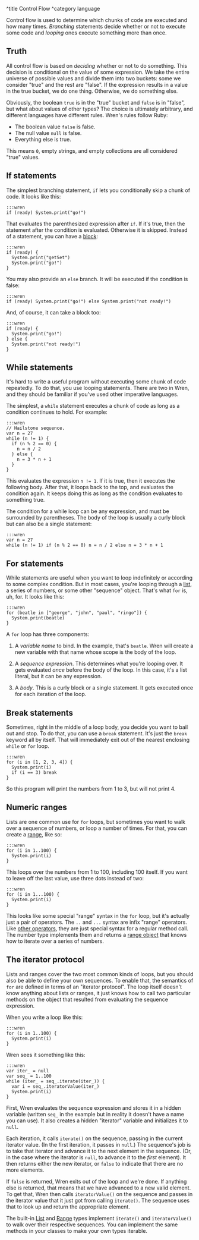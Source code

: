 ^title Control Flow
^category language

Control flow is used to determine which chunks of code are executed and how
many times. *Branching* statements decide whether or not to execute some code
and *looping* ones execute something more than once.

## Truth

All control flow is based on *deciding* whether or not to do something. This
decision is conditional on the value of some expression. We take the entire
universe of possible values and divide them into two buckets: some we consider
"true" and the rest are "false". If the expression results in a value in the
true bucket, we do one thing. Otherwise, we do something else.

Obviously, the boolean `true` is in the "true" bucket and `false` is in
"false", but what about values of other types? The choice is ultimately
arbitrary, and different languages have different rules. Wren's rules follow
Ruby:

  * The boolean value `false` is false.
  * The null value `null` is false.
  * Everything else is true.

This means `0`, empty strings, and empty collections are all considered "true"
values.

## If statements

The simplest branching statement, `if` lets you conditionally skip a chunk of
code. It looks like this:

    :::wren
    if (ready) System.print("go!")

That evaluates the parenthesized expression after `if`. If it's true, then the
statement after the condition is evaluated. Otherwise it is skipped. Instead of
a statement, you can have a [block](syntax.html#blocks):

    :::wren
    if (ready) {
      System.print("getSet")
      System.print("go!")
    }

You may also provide an `else` branch. It will be executed if the condition is
false:

    :::wren
    if (ready) System.print("go!") else System.print("not ready!")

And, of course, it can take a block too:

    :::wren
    if (ready) {
      System.print("go!")
    } else {
      System.print("not ready!")
    }

## While statements

It's hard to write a useful program without executing some chunk of code
repeatedly. To do that, you use looping statements. There are two in Wren, and
they should be familiar if you've used other imperative languages.

The simplest, a `while` statement executes a chunk of code as long as a
condition continues to hold. For example:

    :::wren
    // Hailstone sequence.
    var n = 27
    while (n != 1) {
      if (n % 2 == 0) {
        n = n / 2
      } else {
        n = 3 * n + 1
      }
    }

This evaluates the expression `n != 1`. If it is true, then it executes the
following body. After that, it loops back to the top, and evaluates the
condition again. It keeps doing this as long as the condition evaluates to
something true.

The condition for a while loop can be any expression, and must be surrounded by
parentheses. The body of the loop is usually a curly block but can also be a
single statement:

    :::wren
    var n = 27
    while (n != 1) if (n % 2 == 0) n = n / 2 else n = 3 * n + 1

## For statements

While statements are useful when you want to loop indefinitely or according to
some complex condition. But in most cases, you're looping through
a [list](lists.html), a series of numbers, or some other "sequence" object.
That's what `for` is, uh, for. It looks like this:

    :::wren
    for (beatle in ["george", "john", "paul", "ringo"]) {
      System.print(beatle)
    }

A `for` loop has three components:

1. A *variable name* to bind. In the example, that's `beatle`. Wren will create
   a new variable with that name whose scope is the body of the loop.

2. A *sequence expression*. This determines what you're looping over. It gets
   evaluated *once* before the body of the loop. In this case, it's a list
   literal, but it can be any expression.

3. A *body*. This is a curly block or a single statement. It gets executed once
   for each iteration of the loop.

## Break statements

Sometimes, right in the middle of a loop body, you decide you want to bail out
and stop. To do that, you can use a `break` statement. It's just the `break`
keyword all by itself. That will immediately exit out of the nearest enclosing
`while` or `for` loop.

    :::wren
    for (i in [1, 2, 3, 4]) {
      System.print(i)
      if (i == 3) break
    }

So this program will print the numbers from 1 to 3, but will not print 4.

## Numeric ranges

Lists are one common use for `for` loops, but sometimes you want to walk over a
sequence of numbers, or loop a number of times. For that, you can create a
[range](values.html#ranges), like so:

    :::wren
    for (i in 1..100) {
      System.print(i)
    }

This loops over the numbers from 1 to 100, including 100 itself. If you want to
leave off the last value, use three dots instead of two:

    :::wren
    for (i in 1...100) {
      System.print(i)
    }

This looks like some special "range" syntax in the `for` loop, but it's
actually just a pair of operators. The `..` and `...` syntax are infix "range"
operators. Like [other operators](expressions.html#operators), they are just
special syntax for a regular method call. The number type implements them and
returns a [range object](values.html#ranges) that knows how to iterate over a
series of numbers.

## The iterator protocol

Lists and ranges cover the two most common kinds of loops, but you should also
be able to define your own sequences. To enable that, the semantics of `for`
are defined in terms of an "iterator protocol". The loop itself doesn't know
anything about lists or ranges, it just knows how to call two particular
methods on the object that resulted from evaluating the sequence expression.

When you write a loop like this:

    :::wren
    for (i in 1..100) {
      System.print(i)
    }

Wren sees it something like this:

    :::wren
    var iter_ = null
    var seq_ = 1..100
    while (iter_ = seq_.iterate(iter_)) {
      var i = seq_.iteratorValue(iter_)
      System.print(i)
    }

First, Wren evaluates the sequence expression and stores it in a hidden
variable (written `seq_` in the example but in reality it doesn't have a name
you can use). It also creates a hidden "iterator" variable and initializes it
to `null`.

Each iteration, it calls `iterate()` on the sequence, passing in the current
iterator value. (In the first iteration, it passes in `null`.) The sequence's
job is to take that iterator and advance it to the next element in the
sequence. (Or, in the case where the iterator is `null`, to advance it to the
*first* element). It then returns either the new iterator, or `false` to
indicate that there are no more elements.

If `false` is returned, Wren exits out of the loop and we're done. If anything
else is returned, that means that we have advanced to a new valid element. To
get that, Wren then calls `iteratorValue()` on the sequence and passes in the
iterator value that it just got from calling `iterate()`. The sequence uses
that to look up and return the appropriate element.

The built-in [List](lists.html) and [Range](values.html#ranges) types implement
`iterate()` and `iteratorValue()` to walk over their respective sequences. You
can implement the same methods in your classes to make your own types iterable.
